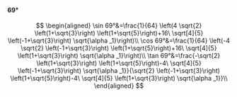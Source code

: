 #### 69°

$$
\begin{aligned}
\sin 69°&=\frac{1}{64} \left(4 \sqrt{2} \left(1+\sqrt{3}\right) \left(1+\sqrt{5}\right)+16\ \sqrt[4]{5} \left(-1+\sqrt{3}\right) \sqrt{\alpha _1}\right)\\
\cos 69°&=\frac{1}{64} \left(-4 \sqrt{2} \left(-1+\sqrt{3}\right) \left(1+\sqrt{5}\right)+16\ \sqrt[4]{5} \left(1+\sqrt{3}\right) \sqrt{\alpha _1}\right)\\
\tan 69°&=\frac{-\sqrt{2} \left(1+\sqrt{3}\right) \left(1+\sqrt{5}\right)-4\ \sqrt[4]{5} \left(-1+\sqrt{3}\right) \sqrt{\alpha _1}}{\sqrt{2} \left(-1+\sqrt{3}\right)
\left(1+\sqrt{5}\right)-4\ \sqrt[4]{5} \left(1+\sqrt{3}\right) \sqrt{\alpha _1}}\\
\end{aligned}
$$

